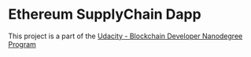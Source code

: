 # Ethereum SupplyChain Dapp

This project is a part of the [Udacity - Blockchain Developer Nanodegree Program](https://www.udacity.com/course/blockchain-developer-nanodegree--nd1309)

